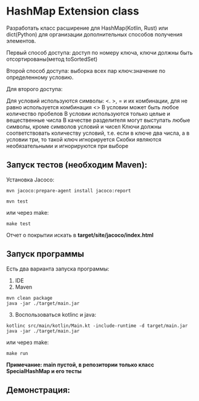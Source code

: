 # HashMap Extension class
Разработать класс расширение для HashMap(Kotlin, Rust) или dict(Python)  для организации дополнительных способов получения элементов.

Первый способ доступа: доступ по номеру ключа, ключи должны быть отсортированы(метод toSortedSet)

Второй способ доступа:  выборка всех пар ключ:значение по определенному условию.

Для второго доступа:

​Для условий используются символы: <. >, = и их комбинации, для не равно используется комбинация <>
В условии может быть любое количество пробелов
В условии используются только целые и вещественные числа
В качестве разделителя могут выступать любые символы, кроме символов условий и чисел
Ключи должны соответствовать количеству условий, т.е. если в ключе два числа, а в условии три, то такой ключ игнорируется
Скобки являются необязательными и игнорируются при выборе

## Запуск тестов (необходим Maven):
Установка Jacoco:
```
mvn jacoco:prepare-agent install jacoco:report
```
```
mvn test
```
или через make:
```
make test
```
Отчет о покрытии искать в __target/site/jacoco/index.html__
## Запуск программы
Есть два варианта запуска программы:
1. IDE
2. Maven
```
mvn clean package
java -jar ./target/main.jar
```
3. Воспользоваться kotlinc и java:
```
kotlinc src/main/kotlin/Main.kt -include-runtime -d target/main.jar
java -jar ./target/main.jar
```
или через make:
```
make run
```
__Примечание: main пустой, в репозитории
только класс SpecialHashMap и его тесты__

## Демонстрация:

